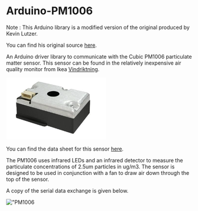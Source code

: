 # Arduino-PM1006

Note : This Arduino library is a modified version of the original produced by Kevin Lutzer.

You can find his original source [here](https://github.com/kevinlutzer/Arduino-PM1006K).

An Arduino driver library to communicate with the Cubic PM1006 particulate matter sensor. This sensor can be found in the relatively inexpensive air quality monitor from Ikea [Vindriktning](https://www.ikea.com/ca/en/p/vindriktning-air-quality-sensor-60515911/).

!["PM1006](./docs/pm1006.png "PM1006")

You can find the data sheet for this sensor [here](https://cdn-learn.adafruit.com/assets/assets/000/122/217/original/PM1006_LED_PARTICLE_SENSOR_MODULE_SPECIFICATIONS-1.pdf?1688148991).

The PM1006 uses infrared LEDs and an infrared detector to measure the particulate concentrations of 2.5um particles in ug/m3. The sensor is designed to be used in conjunction with a fan to draw air down through the top of the sensor. 

A copy of the serial data exchange is given below.

!["PM1006](./docs/ReadResult.png "Read Result")
